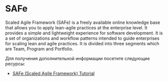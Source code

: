 # SAFe

Scaled Agile Framework (SAFe) is a freely available online knowledge base that allows you to apply lean-agile practices at the enterprise level. It provides a simple and lightweight experience for software development. It is a set of organizations and workflow patterns intended to guide enterprises for scaling lean and agile practices. It is divided into three segments which are Team, Program and Portfolio.

Для получения дополнительной информации посетите следующие ресурсы:

- [SAFe (Scaled Agile Framework) Tutorial](https://www.guru99.com/scaled-agile-framework.html)
